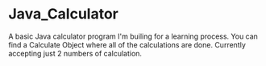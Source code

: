 # Java_Calculator

A basic Java calculator program I'm builing for a learning process.
You can find a Calculate Object where all of the calculations are done. Currently accepting just 2 numbers of calculation.
